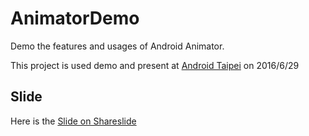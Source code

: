 # AnimatorDemo
Demo the features and usages of Android Animator.

This project is used demo and present at [Android Taipei](https://www.facebook.com/groups/AndroidTaipei/) on 2016/6/29

## Slide

Here is the [Slide on Shareslide](http://www.slideshare.net/cha122977/android-animator)
